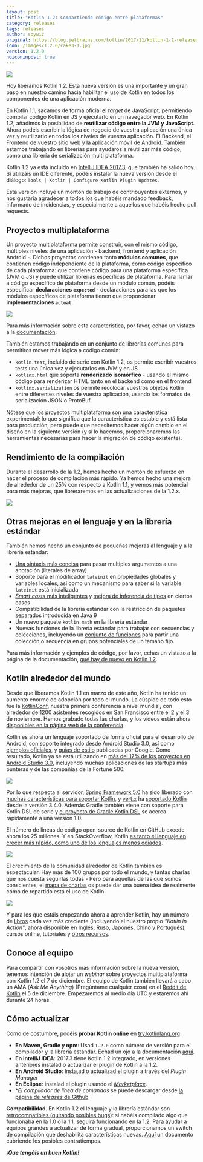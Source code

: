 ```yaml
---
layout: post
title: "Kotlin 1.2: Compartiendo código entre plataformas"
category: releases
tags: releases
author: soywiz
original: https://blog.jetbrains.com/kotlin/2017/11/kotlin-1-2-released/
icon: /images/1.2.0/cake3-1.jpg
version: 1.2.0
noiconinpost: true
---
```


![](/images/1.2.0/cake3-1.jpg)

Hoy liberamos Kotlin 1.2. Esta nueva versión es una importante y un gran paso en nuestro camino hacia habilitar el uso de Kotlin en todos los componentes de una aplicación moderna.

En Kotlin 1.1, sacamos de forma oficial el *target* de JavaScript, permitiendo compilar código Kotlin en JS y ejecutarlo en un navegador web. En Kotlin 1.2, añadimos la posibilidad de **reutilizar código entre la JVM y JavaScript**. Ahora podéis escribir la lógica de negocio de vuestra aplicación una única vez y reutilizarlo en todos los niveles de vuestra aplicación. El Backend, el Frontend de vuestro sitio web y la aplicación móvil de Android. También estamos trabajando en librerías para ayudaros a reutilizar más código, como una librería de serialización multi plataforma.

Kotlin 1.2 ya está incluído en [IntelliJ IDEA 2017.3](https://www.jetbrains.com/idea/), que también ha salido hoy. Si utilizáis un IDE diferente, podéis instalar la nueva versión desde el diálogo: `Tools | Kotlin | Configure Kotlin Plugin Updates`.

Esta versión incluye un montón de trabajo de contribuyentes externos,  y nos gustaría agradecer a todos los que habéis mandado feedback, informado de incidencias, y especialmente a aquellos que habéis hecho pull requests.

## Proyectos multiplataforma

Un proyecto multiplataforma permite construir, con el mismo código, múltiples niveles de una aplicación - backend, frontend y aplicación Android -. Dichos proyectos contienen tanto **módulos comunes**, que contienen código independiente de la plataforma, como código específico de cada plataforma: que contiene código para una plataforma específica (JVM o JS) y puede utilizar librerías específicas de plataforma. Para llamar a código específico de plataforma desde un módulo común, podéis especificar **declaraciones `expected`** - declaraciones para las que los módulos específicos de plataforma tienen que proporcionar **implementaciones `actual`**.

![](/images/1.2.0/MPP.png)

Para más información sobre esta característica, por favor, echad un vistazo a la [documentación](http://kotlinlang.org/docs/reference/multiplatform.html).

También estamos trabajando en un conjunto de librerías comunes para permitiros mover más lógica a código común:

* `kotlin.test`, incluído de serie con Kotlin 1.2, os permite escribir vuestros tests una única vez y ejecutarlos en JVM y en JS
* `kotlinx.html` que soporta **renderizado isomórfico** - usando el mismo código para renderizar HTML tanto en el backend como en el frontend
* `kotlinx.serialization` os permite recolocar vuestros objetos Kotlin entre diferentes niveles de vuestra aplicación, usando los formatos de serialización JSON o ProtoBuf.

Nótese que los proyectos multiplataforma son una característica experimental; lo que significa que la característica es estable y está lista para producción, pero puede que necesitemos hacer algún cambio en el diseño en la siguiente versión (y si lo hacemos, proporcionaremos las herramientas necesarias para hacer la migración de código existente).

## Rendimiento de la compilación

Durante el desarrollo de la 1.2, hemos hecho un montón de esfuerzo en hacer el proceso de compilación más rápido. Ya hemos hecho una mejora de alrededor de un 25% con respecto a Kotlin 1.1, y vemos más potencial para más mejoras, que libreraremos en las actualizaciones de la 1.2.x.

![](/images/1.2.0/CompilationSpeed.png)

## Otras mejoras en el lenguaje y en la librería estándar

También hemos hecho un conjunto de pequeñas mejoras al lenguaje y a la librería estándar:

* [Una sintaxis más concisa](http://kotlinlang.org/docs/reference/whatsnew12.html#array-literals-in-annotations) para pasar multiples argumentos a una anotación (literales de array)
* Soporte para el modificador `lateinit` en propiedades globales y variables locales, así como un mecanismo para saber si la variable `lateinit` está inicializada
* [*Smart casts* más inteligentes](http://kotlinlang.org/docs/reference/whatsnew12.html#smart-cast-improvements) y [mejora de inferencia de tipos](http://kotlinlang.org/docs/reference/whatsnew12.html#information-from-explicit-casts-is-used-for-type-inference) en ciertos casos
* Compatibilidad de la librería estándar con la restricción de paquetes separados introducida en Java 9
* Un nuevo paquete `kotlin.math` en la librería estándar
* Nuevas funciones de la librería estándar para trabajar con secuencias y colecciones, incluyendo un [conjunto de funciones](http://kotlinlang.org/docs/reference/whatsnew12.html#windowed-chunked-zipwithnext) para partir una colección o secuencia en grupos potenciales de un tamaño fijo.

Para más información y ejemplos de código, por favor, echas un vistazo a la página de la documentación, [qué hay de nuevo en Kotlin 1.2](http://kotlinlang.org/docs/reference/whatsnew12.html).

## Kotlin alrededor del mundo

Desde que liberamos Kotlin 1.1 en marzo de este año, Kotlin ha tenido un aumento enorme de adopción por todo el mundo. La cúspide de todo esto fue la [KotlinConf](https://kotlinconf.com/), nuestra primera  conferencia a nivel mundial, con alrededor de 1200 asistentes recogidos en San Francisco entre el 2 y el 3 de noviembre. Hemos grabado todas las charlas, y los vídeos están ahora [disponibles en la página web de la conferencia](https://kotlinconf.com/talks/).

Kotlin es ahora un lenguaje soportado de forma oficial para el desarrollo de Android, con soporte integrado desde Android Studio 3.0, así como [ejemplos oficiales](https://developer.android.com/samples/index.html?language=kotlin), y [guías de estilo](https://android.github.io/kotlin-guides/) publicadas por Google. Como resultado, Kotlin ya se está utilizando en [más del 17% de los proyectos en Android Studio 3.0](https://android-developers.googleblog.com/2017/11/update-on-kotlin-for-android.html), incluyendo muchas aplicaciones de las startups más punteras y de las compañías de la Fortune 500.

![](/images/1.2.0/KotlinConfUsers.jpg)

Por lo que respecta al servidor, [Spring Framework 5.0](https://spring.io/blog/2017/09/28/spring-framework-5-0-goes-ga) ha sido liberado con [muchas características para soportar Kotlin](https://docs.spring.io/spring/docs/current/spring-framework-reference/languages.html#kotlin), y [vert.x](http://vertx.io/) ha [soportado Kotlin](http://vertx.io/docs/vertx-core/kotlin/) desde la versión 3.4.0. Además Gradle también viene con soporte para Kotlin DSL de serie y [el proyecto de Gradle Kotlin DSL](https://github.com/gradle/kotlin-dsl) se acerca rápidamente a una versión 1.0.

El número de líneas de código open-source de Kotlin en GitHub excede ahora los 25 millones. Y en StackOverflow, Kotlin [es tanto el lenguaje en crecer más rápido, como uno de los lenguajes menos odiados](https://stackoverflow.blog/2017/10/31/disliked-programming-languages/).

![](/images/1.2.0/KotlinAdoption.png)

El crecimiento de la comunidad alrededor de Kotlin también es espectacular. Hay más de 100 grupos por todo el mundo, y tantas charlas que nos cuesta seguirlas todas - Pero para aquellas de las que somos conscientes, el [mapa de charlas](http://kotlinlang.org/community/talks.html) os puede dar una buena idea de realmente cómo de repartido está el uso de Kotlin.

![](/images/1.2.0/KUGmap.png)

Y para los que estáis empezando ahora a aprender Kotlin, hay un número de [libros](http://kotlinlang.org/docs/books.html) cada vez más creciente  (incluyendo el nuestro propio *"Kotlin in Action"*, ahora disponible en [Inglés](https://manning.com/books/kotlin-in-action), [Ruso](https://dmkpress.com/catalog/computer/programming/java/978-5-97060-497-7/), [Japonés](https://www.amazon.co.jp/Kotlin%E3%82%A4%E3%83%B3%E3%83%BB%E3%82%A2%E3%82%AF%E3%82%B7%E3%83%A7%E3%83%B3-Dmitry-Jemerov/dp/4839961743/ref=sr_1_2?ie=UTF8&qid=1511539431&sr=8-2&keywords=kotlin), [Chino](https://www.amazon.com/Kotlin%E5%AE%9E%E6%88%98-Svetlana-Isakova-Dmitry-Jemerov/dp/B07568C58F/ref=sr_1_3?s=books&ie=UTF8&qid=1511539582&sr=1-3) y [Portugués](https://novatec.com.br/livros/kotlin-em-acao/)), cursos online, tutoriales y [otros recursos](http://kotlinlang.org/community/).

## Conoce al equipo

Para compartir con vosotros más información sobre la nueva versión, tenemos intención de alojar un *webinar* sobre proyectos multiplataforma con Kotlin 1.2 el 7 de diciembre. El equipo de Kotlin también llevará a cabo un AMA (*Ask Me Anything*) (Pregúntame cualquier cosa) en el [Reddit de Kotlin](https://www.reddit.com/r/Kotlin/) el 5 de diciembre. Empezaremos al medio día UTC y estaremos ahí durante 24 horas.

## Cómo actualizar

Como de costumbre, podéis **probar Kotlin online** en [try.kotlinlang.org](https://try.kotlinlang.org).

* **En Maven, Gradle y npm**: Usad `1.2.0` como número de versión para el compilador y la librería estándar. Echad un ojo a la documentación [aquí](http://kotlinlang.org/docs/reference/using-gradle.html).
* **En intelliJ IDEA**: 2017.3 tiene Kotlin 1.2 integrado, en versiones anteriores instalad o actualizar el plugin de Kotlin a la 1.2.
* **En Android Studio**: Insta,ad o actualizad el plugin a través del *Plugin Manager*
* **En Eclipse**: instalad el plugin usando el [*Marketplace*](https://marketplace.eclipse.org/content/kotlin-plugin-eclipse).
* **El compilador de línea de comandos* se puede descargar desde [la página de *releases* de Github](https://github.com/JetBrains/kotlin/releases/tag/v1.2.0)

**Compatibilidad**. En Kotlin 1.2 el lenguaje y la librería estándar son [retrocompatibles (quitando posibles bugs)](http://kotlinlang.org/docs/reference/compatibility.html): si habéis compilado algo que funcionaba en la 1.0 o la 1.1, seguirá funcionando en la 1.2. Para ayudar a equipos grandes a actualizar de forma gradual, proporcionamos un switch de compilación que deshabilita características nuevas. [Aquí](http://kotlinlang.org/docs/reference/compatibility.html#binary-compatibility-warnings) un documento cubriendo los posibles contratiempos.

***¡Que tengáis un buen Kotlin!***
